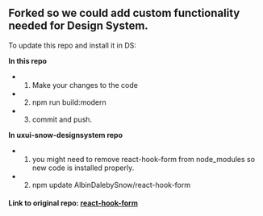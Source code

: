 ## Forked so we could add custom functionality needed for Design System.
To update this repo and install it in DS:

**In this repo**
* 1. Make your changes to the code
* 2. npm run build:modern
* 3. commit and push.

**In uxui-snow-designsystem repo**
* 1. you might need to remove react-hook-form from node_modules so new code is installed properly.
* 2. npm update AlbinDalebySnow/react-hook-form

#### Link to original repo: [react-hook-form](https://github.com/react-hook-form/react-hook-form)
